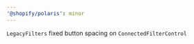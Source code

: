 ```yaml
---
'@shopify/polaris': minor
---
```


`LegacyFilters` fixed button spacing on `ConnectedFilterControl`
